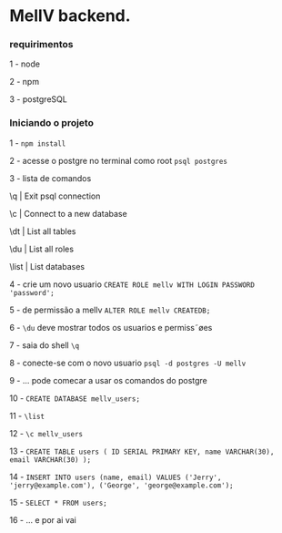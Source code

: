 # MellV backend.

### requirimentos

1 - node

2 - npm

3 - postgreSQL

### Iniciando o projeto

1 - `npm install`

2 - acesse o postgre no terminal como root `psql postgres`

3 - lista de comandos 

\q | Exit psql connection

\c | Connect to a new database

\dt | List all tables

\du | List all roles

\list | List databases

4 - crie um novo usuario `CREATE ROLE mellv WITH LOGIN PASSWORD 'password';` 

5 - de permissão a mellv `ALTER ROLE mellv CREATEDB;`

6 - `\du` deve mostrar todos os usuarios e permiss˜øes 

7 - saia do shell `\q`

8 - conecte-se com o novo usuario `psql -d postgres -U mellv`

9 - ... pode comecar a usar os comandos do postgre

10 - `CREATE DATABASE mellv_users;`

11 - `\list`

12 - `\c mellv_users`

13 - `CREATE TABLE users (
  ID SERIAL PRIMARY KEY,
  name VARCHAR(30),
  email VARCHAR(30)
);`

14 - `INSERT INTO users (name, email)
  VALUES ('Jerry', 'jerry@example.com'), ('George', 'george@example.com');`

15 - `SELECT * FROM users;`

16 - ... e por ai vai
